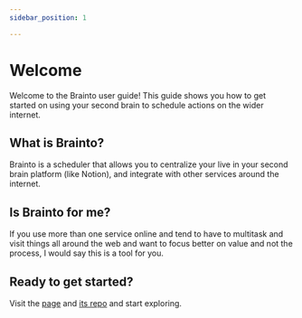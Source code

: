 ```yaml
---
sidebar_position: 1

---
```

# Welcome

Welcome to the Brainto user guide! This guide shows you how to get started on using your second brain to schedule actions on the wider internet.


## What is Brainto?

Brainto is a scheduler that allows you to centralize your live in your second brain platform (like Notion), and integrate with other services around the internet.

## Is Brainto for me?

If you use more than one service online and tend to have to multitask and visit things all around the web and want to focus better on value and not the process, I would say this is a tool for you.

## Ready to get started?

Visit the [page](https://www.brainto.cc/) and [its repo](https://github.com/braintocc/service) and start exploring.